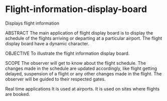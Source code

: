 # Flight-information-display-board
Displays flight information

ABSTRACT
	The main application of flight display board is to display the schedule of the flights arriving or departing at a particular airport. The flight display board have a dynamic character.

OBJECTIVE
       To illustrate the flight information display board.
       
SCOPE
The observer will get to know about the flight schedule.
The changes made in the schedule are updated accordingly, like flight getting delayed, suspension of a flight or any other changes made in the flight.
The observer will be guided to their respected gates.
      
Real time applications
   It is used at airports.
   It is used on sites where flights are booked.

